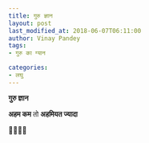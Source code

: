 ```yaml
---
title: गुरु ज्ञान
layout: post
last_modified_at: 2018-06-07T06:11:00
author: Vinay Pandey
tags:
- गुरु का ग्यान

categories:
- लघु
---
```

**गुरु ज्ञान**

**अहम कम**
तो
**अहमियत ज्यादा**

🙏🌷🌷🙏


